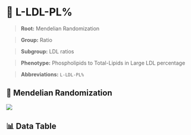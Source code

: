 # 🧪 L-LDL-PL%

> **Root:** Mendelian Randomization

> **Group:** Ratio  

> **Subgroup:** LDL ratios

> **Phenotype:** Phospholipids to Total-Lipids in Large LDL percentage  

> **Abbreviations:** `L-LDL-PL%`

## 🧬 Mendelian Randomization  

<img src="/MR/Figures/Inverse/LhengxianLDLhengxianPLbaifenhao.png"/>


## 📊 Data Table


<CsvTableMRI src="/MR/Data/Inverse/LhengxianLDLhengxianPLbaifenhao.csv"/>
